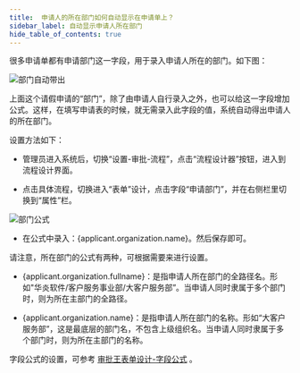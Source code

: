 ```yaml
---
title:  申请人的所在部门如何自动显示在申请单上？
sidebar_label: 自动显示申请人所在部门
hide_table_of_contents: true
--- 
```


很多申请单都有申请部门这一字段，用于录入申请人所在的部门。如下图：

![部门自动带出](/assets/workflow/department_takeout.png)

上面这个请假申请的“部门”，除了由申请人自行录入之外，也可以给这一字段增加公式。这样，在填写申请表的时候，就无需录入此字段的值，系统自动得出申请人的所在部门。

设置方法如下：

- 管理员进入系统后，切换“设置-审批-流程”，点击“流程设计器”按钮，进入到流程设计界面。

- 点击具体流程，切换进入“表单”设计，点击字段“申请部门”，并在右侧栏里切换到“属性”栏。

![部门公式](/assets/workflow/department.png)

- 在公式中录入：{applicant.organization.name}。然后保存即可。

请注意，所在部门的公式有两种，可根据需要来进行设置。

 - {applicant.organization.fullname}：是指申请人所在部门的全路径名。形如"华炎软件/客户服务事业部/大客户服务部”。当申请人同时隶属于多个部门时，则为所在主部门的全路径。 

 - {applicant.organization.name}：是指申请人所在部门的名称。形如“大客户服务部”，这是最底层的部门名，不包含上级组织名。当申请人同时隶属于多个部门时，则为所在主部门的名称。

字段公式的设置，可参考 [审批王表单设计-字段公式](/help/workflow/admin_form#%E5%AD%97%E6%AE%B5%E5%85%AC%E5%BC%8F) 。

